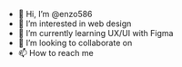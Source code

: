 - 👋 Hi, I’m @enzo586
- 👀 I’m interested in web design
- 🌱 I’m currently learning UX/UI with Figma
- 💞️ I’m looking to collaborate on
- 📫 How to reach me

<!---
enzo586/enzo586 is a ✨ special ✨ repository because its `README.md` (this file) appears on your GitHub profile.
You can click the Preview link to take a look at your changes.
--->
